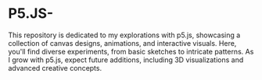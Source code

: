 # P5.JS-
This repository is dedicated to my explorations with p5.js, showcasing a collection of canvas designs, animations, and interactive visuals. Here, you'll find diverse experiments, from basic sketches to intricate patterns. As I grow with p5.js, expect future additions, including 3D visualizations and advanced creative concepts. 
